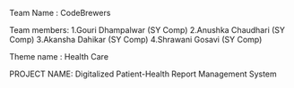 Team Name : CodeBrewers

Team members:
1.Gouri Dhampalwar (SY Comp)
2.Anushka Chaudhari (SY Comp)
3.Akansha Dahikar (SY Comp)
4.Shrawani Gosavi (SY Comp)

Theme name : Health Care

PROJECT NAME:  Digitalized Patient-Health Report Management System


